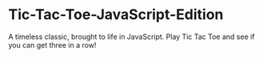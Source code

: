 # Tic-Tac-Toe-JavaScript-Edition
A timeless classic, brought to life in JavaScript. Play Tic Tac Toe and see if you can get three in a row!
